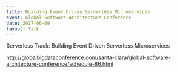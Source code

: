 ```yaml
---
title: Building Event Driven Serverless Microservices
event: Global Software Architecture Conference
date: 2017-06-09
layout: Talk
---
```


Serverless Track: Building Event Driven Serverless Microservices

http://globalbigdataconference.com/santa-clara/global-software-architecture-conference/schedule-86.html

